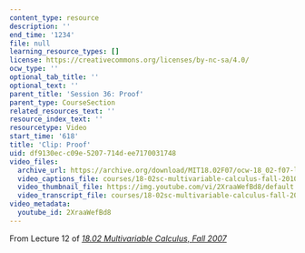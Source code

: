 ```yaml
---
content_type: resource
description: ''
end_time: '1234'
file: null
learning_resource_types: []
license: https://creativecommons.org/licenses/by-nc-sa/4.0/
ocw_type: ''
optional_tab_title: ''
optional_text: ''
parent_title: 'Session 36: Proof'
parent_type: CourseSection
related_resources_text: ''
resource_index_text: ''
resourcetype: Video
start_time: '618'
title: 'Clip: Proof'
uid: df9130ec-c09e-5207-714d-ee7170031748
video_files:
  archive_url: https://archive.org/download/MIT18.02F07/ocw-18_02-f07-lec12_300k.mp4
  video_captions_file: courses/18-02sc-multivariable-calculus-fall-2010/2XraaWefBd8_captions.vtt
  video_thumbnail_file: https://img.youtube.com/vi/2XraaWefBd8/default.jpg
  video_transcript_file: courses/18-02sc-multivariable-calculus-fall-2010/2XraaWefBd8_transcript.pdf
video_metadata:
  youtube_id: 2XraaWefBd8
---
```


From Lecture 12 of [_18.02 Multivariable Calculus, Fall 2007_](/courses/18-02-multivariable-calculus-fall-2007/video_galleries/video-lectures)

